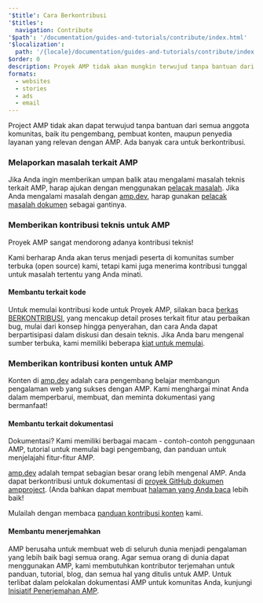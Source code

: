 ```yaml
---
'$title': Cara Berkontribusi
'$titles':
  navigation: Contribute
'$path': '/documentation/guides-and-tutorials/contribute/index.html'
'$localization':
  path: '/{locale}/documentation/guides-and-tutorials/contribute/index.html'
$order: 0
description: Proyek AMP tidak akan mungkin terwujud tanpa bantuan dari semua anggota komunitas, baik itu pengembang, pembuat konten, maupun penyedia layanan yang relevan dengan AMP.
formats:
  - websites
  - stories
  - ads
  - email
---
```


Project AMP tidak akan dapat terwujud tanpa bantuan dari semua anggota komunitas, baik itu pengembang, pembuat konten, maupun penyedia layanan yang relevan dengan AMP. Ada banyak cara untuk berkontribusi.

### Melaporkan masalah terkait AMP

Jika Anda ingin memberikan umpan balik atau mengalami masalah teknis terkait AMP, harap ajukan dengan menggunakan [pelacak masalah](https://github.com/ampproject/amphtml/issues). Jika Anda mengalami masalah dengan [amp.dev](https://amp.dev), harap gunakan [pelacak masalah dokumen](https://github.com/ampproject/docs/issues) sebagai gantinya.

### Memberikan kontribusi teknis untuk AMP

Proyek AMP sangat mendorong adanya kontribusi teknis!

Kami berharap Anda akan terus menjadi peserta di komunitas sumber terbuka (open source) kami, tetapi kami juga menerima kontribusi tunggal untuk masalah tertentu yang Anda minati.

#### Membantu terkait kode

Untuk memulai kontribusi kode untuk Proyek AMP, silakan baca [berkas BERKONTRIBUSI](https://github.com/ampproject/amphtml/blob/master/CONTRIBUTING.md), yang mencakup detail proses terkait fitur atau perbaikan bug, mulai dari konsep hingga penyerahan, dan cara Anda dapat berpartisipasi dalam diskusi dan desain teknis. Jika Anda baru mengenal sumber terbuka, kami memiliki beberapa [kiat untuk memulai](https://github.com/ampproject/amphtml/blob/master/CONTRIBUTING.md#contributing-code).

### Memberikan kontribusi konten untuk AMP

Konten di [amp.dev](https://amp.dev) adalah cara pengembang belajar membangun pengalaman web yang sukses dengan AMP. Kami menghargai minat Anda dalam memperbarui, membuat, dan meminta dokumentasi yang bermanfaat!

#### Membantu terkait dokumentasi

Dokumentasi? Kami memiliki berbagai macam - contoh-contoh penggunaan AMP, tutorial untuk memulai bagi pengembang, dan panduan untuk menjelajahi fitur-fitur AMP.

[amp.dev](https://amp.dev) adalah tempat sebagian besar orang lebih mengenal AMP. Anda dapat berkontribusi untuk dokumentasi di [proyek GitHub dokumen ampproject](https://github.com/ampproject/docs). (Anda bahkan dapat membuat [halaman yang Anda baca](https://github.com/ampproject/docs/blob/master/content/docs/contribute/contribute.md) lebih baik!

Mulailah dengan membaca [panduan kontribusi konten](contribute-documentation/index.md?format=websites) kami.

#### Membantu menerjemahkan

AMP berusaha untuk membuat web di seluruh dunia menjadi pengalaman yang lebih baik bagi semua orang. Agar semua orang di dunia dapat menggunakan AMP, kami membutuhkan kontributor terjemahan untuk panduan, tutorial, blog, dan semua hal yang ditulis untuk AMP. Untuk terlibat dalam pelokalan dokumentasi AMP untuk komunitas Anda, kunjungi [Inisiatif Penerjemahan AMP](https://github.com/ampproject/docs/blob/master/TRANSLATIONS.md).
